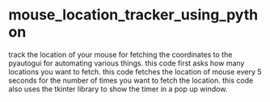 # mouse_location_tracker_using_python
track the location of your mouse for fetching the coordinates to the pyautogui for automating various things.
this code first asks how many locations you want to fetch.
this code fetches the location of mouse every 5 seconds for the number of times you want to fetch the location.
this code also uses the tkinter library to show the timer in a pop up window.
